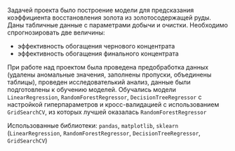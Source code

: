 Задачей проекта было построение модели для предсказания коэффициента восстановления золота из золотосодержащей руды. Даны табличные данные с параметрами добычи и очистки. Необходимо спрогнозировать две величины:

- эффективность обогащения чернового концентрата
- эффективность обогащения финального концентрата

При работе над проектом была проведена предобработка данных (удалены аномальные значения, заполнены пропуски, объединены таблицы), проведен исследователький анализ, данные были подготовлены к обучению моделей. Обучались модели `LinearRegression`, `RandomForestRegressor`, `DecisionTreeRegressor` с настройкой гиперпараметров и кросс-валидацией с использованием `GridSearchCV`, из которых лучшей оказалась `RandomForestRegressor`


Использованные библиотеки: `pandas`, `matplotlib`, `sklearn` (`LinearRegression`, `RandomForestRegressor`, `DecisionTreeRegressor`, `GridSearchCV`)
